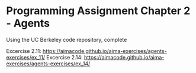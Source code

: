 # Programming Assignment Chapter 2 - Agents

Using the UC Berkeley code repository, complete

Excercise 2.11: https://aimacode.github.io/aima-exercises/agents-exercises/ex_11/
Excercise 2.14: https://aimacode.github.io/aima-exercises/agents-exercises/ex_14/